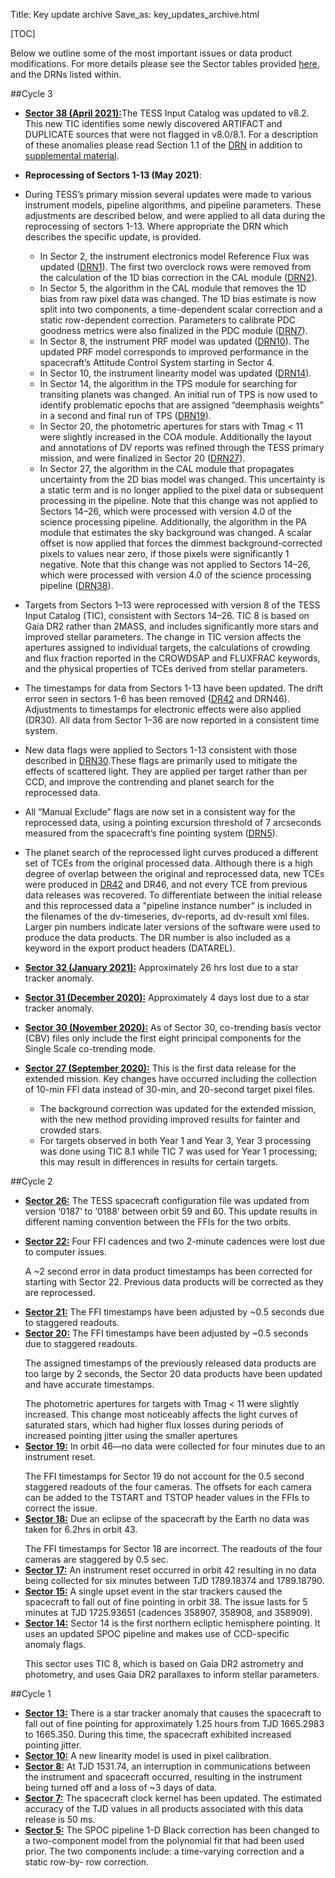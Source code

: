 Title: Key update archive
Save_as: key_updates_archive.html

[TOC]


Below we outline some of the most important issues or data product modifications. For more details please see the Sector tables provided [here](data_release_notes.html), and the DRNs listed within.


##Cycle 3

- [**Sector 38 (April 2021):**](data_release_notes.html#sector-38)The TESS Input Catalog was updated to v8.2. This new TIC identifies some newly discovered ARTIFACT and DUPLICATE sources that were not flagged in v8.0/8.1. For a description of these anomalies please read Section 1.1 of the [DRN](https://archive.stsci.edu/missions/tess/doc/tess_drn/tess_sector_38_drn55_v02.pdf) in addition to [supplemental material](https://outerspace.stsci.edu/display/TESS/TIC+v8+and+CTL+v8.xx+Data+Release+Notes).<p></p>

- <b>Reprocessing of Sectors 1-13 (May 2021)</b>:
- During TESS’s primary mission several updates were made to various instrument models, pipeline algorithms, and pipeline parameters. These adjustments are described below, and were applied to all data during the reprocessing of sectors 1-13. Where appropriate the DRN which describes the specific update, is provided.
	- In Sector 2, the instrument electronics model Reference Flux was updated ([DRN1](https://archive.stsci.edu/missions/tess/doc/tess_drn/tess_sector_01_drn01_v02.pdf)). The first two overclock rows were removed from the calculation of the 1D bias correction in the CAL module ([DRN2](https://archive.stsci.edu/missions/tess/doc/tess_drn/tess_sector_02_drn02_v02.pdf)).
	- In Sector 5, the algorithm in the CAL module that removes the 1D bias from raw pixel data was changed. The 1D bias estimate is now split into two components, a time-dependent scalar correction and a static row-dependent correction. Parameters to calibrate PDC goodness metrics were also finalized in the PDC module ([DRN7](https://archive.stsci.edu/missions/tess/doc/tess_drn/tess_sector_05_drn07_v02.pdf)).
	- In Sector 8, the instrument PRF model was updated ([DRN10](https://archive.stsci.edu/missions/tess/doc/tess_drn/tess_sector_08_drn10_v02.pdf)). The updated PRF model corresponds to improved performance in the spacecraft’s Attitude Control System starting in Sector 4.
	- In Sector 10, the instrument linearity model was updated ([DRN14](https://archive.stsci.edu/missions/tess/doc/tess_drn/tess_sector_10_drn14_v02.pdf)).
	- In Sector 14, the algorithm in the TPS module for searching for transiting planets was changed. An initial run of TPS is now used to identify problematic epochs that are assigned “deemphasis weights” in a second and final run of TPS ([DRN19](https://archive.stsci.edu/missions/tess/doc/tess_drn/tess_sector_19_drn26_v02.pdf)).
	- In Sector 20, the photometric apertures for stars with Tmag < 11 were slightly increased in the COA module. Additionally the layout and annotations of DV reports was refined through the TESS primary mission, and were finalized in Sector 20 ([DRN27](https://archive.stsci.edu/missions/tess/doc/tess_drn/tess_sector_20_drn27_v03.pdf)).
	- In Sector 27, the algorithm in the CAL module that propagates uncertainty from the 2D bias model was changed. This uncertainty is a static term and is no longer applied to the pixel data or subsequent processing in the pipeline. Note that this change was not applied to Sectors 14–26, which were processed with version 4.0 of the science processing pipeline. Additionally, the algorithm in the PA module that estimates the sky background was changed. A scalar offset is now applied that forces the dimmest background-corrected pixels to values near zero, if those pixels were significantly 1 negative. Note that this change was not applied to Sectors 14–26, which were processed with version 4.0 of the science processing pipeline ([DRN38](https://archive.stsci.edu/missions/tess/doc/tess_drn/tess_sector_27_drn38_v02.pdf)).
- Targets from Sectors 1–13 were reprocessed with version 8 of the TESS Input Catalog (TIC), consistent with Sectors 14–26. TIC 8 is based on Gaia DR2 rather than 2MASS, and includes significantly more stars and improved stellar parameters. The change in TIC version affects the apertures assigned to individual targets, the calculations of crowding and flux fraction reported in the CROWDSAP and FLUXFRAC keywords, and the physical properties of TCEs derived from stellar parameters.
- The timestamps for data from Sectors 1-13 have been updated. The drift error seen in sectors 1-6 has been removed ([DR42](https://archive.stsci.edu/missions/tess/doc/tess_drn/tess_reprocessing-sector_1_13_drn42_v02.pdf) and DRN46). Adjustments to timestamps for electronic effects were also applied (DR30). All data from Sector 1–36 are now reported in a consistent time system.
- New data flags were applied to Sectors 1-13 consistent with those described in [DRN30](https://archive.stsci.edu/missions/tess/doc/tess_drn/tess_reprocessing-sector_14_19_drn30_v02.pdf).These flags are primarily used to mitigate the effects of scattered light. They are applied per target rather than per CCD, and improve the contrending and planet search for the reprocessed data.
- All ”Manual Exclude” flags are now set in a consistent way for the reprocessed data, using a pointing excursion threshold of 7 arcseconds measured from the spacecraft’s fine pointing system ([DRN5](https://archive.stsci.edu/missions/tess/doc/tess_drn/tess_sector_04_drn05_v04.pdf)).
- The planet search of the reprocessed light curves produced a different set of TCEs from the original processed data. Although there is a high degree of overlap between the original and reprocessed data, new TCEs were produced in [DR42](https://archive.stsci.edu/missions/tess/doc/tess_drn/tess_reprocessing-sector_1_13_drn42_v02.pdf) and DR46, and not every TCE from previous data releases was recovered. To differentiate between the initial release and this reprocessed data a "pipeline instance number" is included in the filenames of the dv-timeseries, dv-reports, ad dv-result xml files. Larger pin numbers indicate later versions of the software were used to produce the data products. The DR number is also included as a keyword in the export product headers (DATAREL).
	
- [**Sector 32 (January 2021):**](data_release_notes.html#sector-32) Approximately 26 hrs lost due to a star tracker anomaly.<p></p>
- [**Sector 31 (December 2020):**](data_release_notes.html#sector-31) Approximately 4 days lost due to a star tracker anomaly.<p></p>
- [**Sector 30 (November 2020):**](data_release_notes.html#sector-30) As of Sector 30, co-trending basis vector (CBV) files only include the first eight principal components for the Single Scale co-trending mode. <p></p>
- [**Sector 27 (September 2020):**](data_release_notes.html#sector-27) This is the first data release for the extended mission. Key changes have occurred including the collection of 10-min FFI data instead of 30-min, and 20-second target pixel files.<p></p>
	- The background correction was updated for the extended mission, with the new method providing improved results for fainter and crowded stars. 
	- For targets observed in both Year 1 and Year 3, Year 3 processing was done using TIC 8.1 while TIC 7 was used for Year 1 processing; this may result in differences in results for certain targets.<p></p>

##Cycle 2
- [**Sector 26:**](cycle2_drn.html#sector-26) The TESS spacecraft configuration file was updated from version ‘0187’ to ‘0188’ between orbit 59 and 60. This update results in different naming convention between the FFIs for the two orbits.<p></p>
- [**Sector 22:**](cycle2_drn.html#sector-22) Four FFI cadences and two 2-minute cadences were lost due to computer issues. 
	<p>A ~2 second error in data product timestamps has been corrected for starting with Sector 22. Previous data products will be corrected as they are reprocessed.</p>
- [**Sector 21:**](cycle2_drn.html#sector-21) The FFI timestamps have been adjusted by ~0.5 seconds due to staggered readouts.
- [**Sector 20:**](cycle2_drn.html#sector-20) The FFI timestamps have been adjusted by ~0.5 seconds due to staggered readouts.<p></p>
The assigned timestamps of the previously released data products are too large by 2 seconds, the Sector 20 data products have been updated and have accurate timestamps.<p></p>
The photometric apertures for targets with Tmag < 11 were slightly increased. This change most noticeably affects the light curves of saturated stars, which had higher flux losses during periods of increased pointing jitter using the smaller apertures
- [**Sector 19:**](http://localhost:8000/cycle2_drn.html#sector-19) In orbit 46—no data were collected for four minutes due to an instrument reset.<p></p>
The FFI timestamps for Sector 19 do not account for the 0.5 second staggered readouts of the four cameras. The offsets for each camera can be added to the TSTART and TSTOP header values in the FFIs to correct the issue.
- [**Sector 18:**](cycle2_drn.html#sector-18) Due an eclipse of  the spacecraft by the Earth no data was taken for 6.2hrs in orbit 43.<p></p>
The FFI timestamps for Sector 18 are incorrect. The readouts of the four cameras are staggered by 0.5 sec.
- [**Sector 17:**](cycle2_drn.html#sector-17) An instrument reset occurred in orbit 42 resulting in no data being collected for six minutes between TJD 1789.18374 and 1789.18790.
- [**Sector 15:**](cycle2_drn.html#sector-15) A single upset event in the star trackers caused the spacecraft to fall out of fine pointing in orbit 38. The issue lasts for 5 minutes at TJD 1725.93651 (cadences 358907, 358908, and 358909).
- [**Sector 14:**](cycle2_drn.html#sector-14) Sector 14 is the first northern ecliptic hemisphere pointing. It uses an updated SPOC pipeline and makes use of CCD-specific anomaly flags.<p></p>
This sector uses TIC 8, which is based on Gaia DR2 astrometry and photometry, and uses Gaia DR2 parallaxes to inform stellar parameters.<p></p>


##Cycle 1
- [**Sector 13:**](cycle1_drn.html#sector-13) There is a star tracker anomaly that causes the spacecraft to fall out of fine pointing for approximately 1.25 hours from TJD 1665.2983 to 1665.350. During this time, the spacecraft exhibited increased pointing jitter.
- [**Sector 10:**](cycle1_drn.html#sector-10) A new linearity model is used in pixel calibration.
- [**Sector 8:**](cycle1_drn.html#sector-8) At TJD 1531.74, an interruption in communications between the instrument and spacecraft occurred, resulting in the instrument being turned off and a loss of ~3 days of data.
- [**Sector 7:**](cycle1_drn.html#sector-7) The spacecraft clock kernel has been updated. The estimated accuracy of the TJD values in all products associated with this data release is 50 ms.
- [**Sector 5:**](cycle1_drn.html#sector-5) The SPOC pipeline 1-D Black correction has been changed to a two-component model from the polynomial fit that had been used prior. The two components include: a time-varying correction and a static row-by- row correction. 
